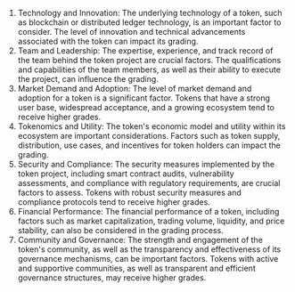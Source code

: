 1. Technology and Innovation: The underlying technology of a token, such as blockchain or distributed ledger technology, is an important factor to consider. The level of innovation and technical advancements associated with the token can impact its grading.
2. Team and Leadership: The expertise, experience, and track record of the team behind the token project are crucial factors. The qualifications and capabilities of the team members, as well as their ability to execute the project, can influence the grading.
3. Market Demand and Adoption: The level of market demand and adoption for a token is a significant factor. Tokens that have a strong user base, widespread acceptance, and a growing ecosystem tend to receive higher grades.
4. Tokenomics and Utility: The token's economic model and utility within its ecosystem are important considerations. Factors such as token supply, distribution, use cases, and incentives for token holders can impact the grading.
5. Security and Compliance: The security measures implemented by the token project, including smart contract audits, vulnerability assessments, and compliance with regulatory requirements, are crucial factors to assess. Tokens with robust security measures and compliance protocols tend to receive higher grades.
6. Financial Performance: The financial performance of a token, including factors such as market capitalization, trading volume, liquidity, and price stability, can also be considered in the grading process.
7. Community and Governance: The strength and engagement of the token's community, as well as the transparency and effectiveness of its governance mechanisms, can be important factors. Tokens with active and supportive communities, as well as transparent and efficient governance structures, may receive higher grades.
